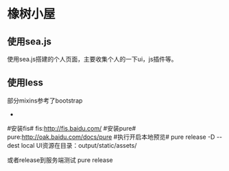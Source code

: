 橡树小屋
=================


使用sea.js
-----------

使用sea.js搭建的个人页面，主要收集个人的一下ui，js插件等。


使用less
----------

部分mixins参考了bootstrap

* 




#安装fis#
fis:http://fis.baidu.com/
#安装pure#
pure:http://oak.baidu.com/docs/pure
#执行开启本地预览#
pure release -D --dest local
UI资源在目录：output/static/assets/

或者release到服务端测试
pure release
